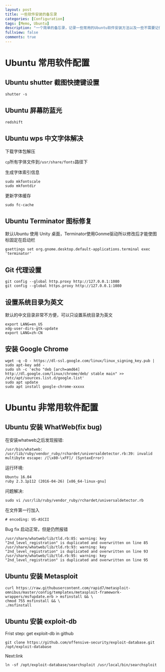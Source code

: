 ```yaml
---
layout: post
title: 一些软件安装的备忘录
categories: [Configuration]
tags: [Memo, Ubuntu]
description: "一个简单的备忘录，记录一些常用的Ubuntu软件安装方法以及一些不需要记住的东西。"
fullview: false
comments: true
---
```

# Ubuntu 常用软件配置

## Ubuntu shutter 截图快捷键设置

    shutter -s

## Ubuntu 屏幕防蓝光

    redshift

## Ubuntu wps 中文字体解决

下载字体包解压

<code>cp</code>所有字体文件到<code>/usr/share/fonts</code>路径下

生成字体索引信息

    sudo mkfontscale
    sudo mkfontdir

更新字体缓存

    sudo fc-cache

## Ubuntu Terminator 图标修复

默认Ubuntu 使用 Unity 桌面，Terminator使用Gonme驱动所以修改后才能使图标固定在启动栏

    gsettings set org.gnome.desktop.default-applications.terminal exec 'terminator'

## Git 代理设置

    git config --global http.proxy http://127.0.0.1:1080
    git config --global https.proxy http://127.0.0.1:1080

## 设置系统目录为英文

默认的中文目录非常不方便，可以只设置系统目录为英文

    export LANG=en_US
    xdg-user-dirs-gtk-update
    export LANG=zh-CN

## 安装 Google Chrome

    wget -q -O - https://dl-ssl.google.com/linux/linux_signing_key.pub | sudo apt-key add - 
    sudo sh -c 'echo "deb [arch=amd64] http://dl.google.com/linux/chrome/deb/ stable main" >> /etc/apt/sources.list.d/google.list'
    sudo apt update
    sudo apt install google-chrome-xxxxx

# Ubuntu 非常用软件配置

## Ubuntu 安装 WhatWeb(fix bug)

在安装whatweb之后发现报错:

    /usr/bin/whatweb: /usr/lib/ruby/vendor_ruby/rchardet/universaldetector.rb:39: invalid multibyte escape: /[\x80-\xFF]/ (SyntaxError)

运行环境:

    Ubuntu 16.04
    ruby 2.3.1p112 (2016-04-26) [x86_64-linux-gnu]

问题解决:

    sudo vi /usr/lib/ruby/vendor_ruby/rchardet/universaldetector.rb

在文件第一行加入

    # encoding: US-ASCII

Bug fix 启动正常，但是仍然报错

    /usr/share/whatweb/lib/tld.rb:85: warning: key "2nd_level_registration" is duplicated and overwritten on line 85
    /usr/share/whatweb/lib/tld.rb:93: warning: key "2nd_level_registration" is duplicated and overwritten on line 93
    /usr/share/whatweb/lib/tld.rb:95: warning: key "2nd_level_registration" is duplicated and overwritten on line 95

## Ubuntu 安装 Metasploit

    curl https://raw.githubusercontent.com/rapid7/metasploit-omnibus/master/config/templates/metasploit-framework-wrappers/msfupdate.erb > msfinstall && \
    chmod 755 msfinstall && \
    ./msfinstall

## Ubuntu 安装 exploit-db

Frist step: get exploit-db in github

    git clone https://github.com/offensive-security/exploit-database.git /opt/exploit-database

Next:link

    ln -sf /opt/exploit-database/searchsploit /usr/local/bin/searchsploit